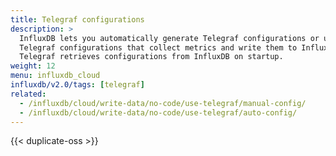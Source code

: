 ```yaml
---
title: Telegraf configurations
description: >
  InfluxDB lets you automatically generate Telegraf configurations or upload customized
  Telegraf configurations that collect metrics and write them to InfluxDB.
  Telegraf retrieves configurations from InfluxDB on startup.
weight: 12
menu: influxdb_cloud
influxdb/v2.0/tags: [telegraf]
related:
  - /influxdb/cloud/write-data/no-code/use-telegraf/manual-config/
  - /influxdb/cloud/write-data/no-code/use-telegraf/auto-config/
---
```


{{< duplicate-oss >}}
